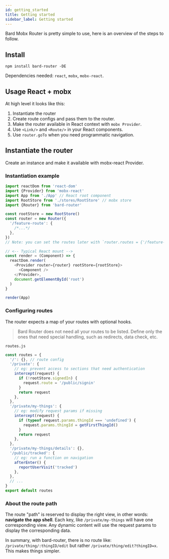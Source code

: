 ```yaml
---
id: getting_started
title: Getting started
sidebar_label: Getting started
---
```


Bard Mobx Router is pretty simple to use, here is an overview of the steps to follow.

## Install

```
npm install bard-router -DE
```

Dependencies needed: `react`, `mobx`, `mobx-react`.

## Usage React + mobx

At high level it looks like this:

1. Instantiate the router
2. Create route configs and pass them to the router.
3. Make the router available in React context with `mobx Provider`.
4. Use `<Link/>` and `<Route/>` in your React components.
5. Use `router.goTo` when you need programmatic navigation.

## Instantiate the router

Create an instance and make it available with mobx-react Provider.

### Instantiation example

```js
import reactDom from 'react-dom'
import {Provider} from 'mobx-react'
import App from './App' // React root component
import RootStore from './stores/RootStore' // mobx store
import {Router} from 'bard-router'

const rootStore = new RootStore()
const router = new Router({
  '/feature-route': {
    /*...*/
  },
})
// Note: you can set the routes later with `router.routes = {'/feature-route' ...}``

// <-- Typical React mount -->
const render = (Component) => {
  reactDom.render(
    <Provider router={router} rootStore={rootStore}>
      <Component />
    </Provider>,
    document.getElementById('root')
  )
}

render(App)
```

### Configuring routes

The router expects a map of your routes with optional hooks.

> Bard Router does not need all your routes to be listed. Define only the ones that need special handling, such as redirects, data check, etc.

`routes.js`

```js
const routes = {
  '/': {}, // route config
  '/private': {
    // eg: prevent access to sections that need authentication
    intercept(request) {
      if (!rootStore.signedIn) {
        request.route = '/public/signin'
      }
      return request
    },
  },
  '/private/my-things': {
    // eg: modify request params if missing
    intercept(request) {
      if (typeof request.params.thingId === 'undefined') {
        request.params.thingId = getFirstThingId()
      }
      return request
    },
  },
  '/private/my-things/details': {},
  '/public/tracked': {
    // eg: run a function on navigation
    afterEnter() {
      reportUserVisit('tracked')
    },
  },
  // ...
}
export default routes
```

### About the route path

The route "path" is reserved to display the right view, in other words: **navigate the app shell**. Each key, like `/private/my-things` will have one corresponding view. Any dynamic content will use the request params to display the corresponding data.

In summary, with bard-router, there is no route like: `/private/thing/:thingID/edit` but rather `/private/thing/edit?thingID=x`. This makes things simpler.
